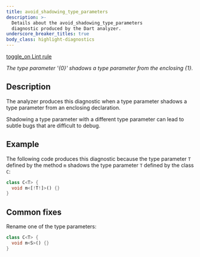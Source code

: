 ```yaml
---
title: avoid_shadowing_type_parameters
description: >-
  Details about the avoid_shadowing_type_parameters
  diagnostic produced by the Dart analyzer.
underscore_breaker_titles: true
body_class: highlight-diagnostics
---
```


<div class="tags">
  <a class="tag-label"
      href="/tools/linter-rules/avoid_shadowing_type_parameters"
      title="Learn about the lint rule that enables this diagnostic."
      aria-label="Learn about the lint rule that enables this diagnostic."
      target="_blank">
    <span class="material-symbols" aria-hidden="true">toggle_on</span>
    <span>Lint rule</span>
  </a>
</div>

_The type parameter '{0}' shadows a type parameter from the enclosing {1}._

## Description

The analyzer produces this diagnostic when a type parameter shadows a type
parameter from an enclosing declaration.

Shadowing a type parameter with a different type parameter can lead to
subtle bugs that are difficult to debug.

## Example

The following code produces this diagnostic because the type parameter `T`
defined by the method `m` shadows the type parameter `T` defined by the
class `C`:

```dart
class C<T> {
  void m<[!T!]>() {}
}
```

## Common fixes

Rename one of the type parameters:

```dart
class C<T> {
  void m<S>() {}
}
```
